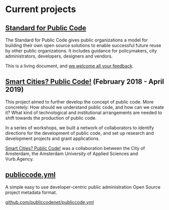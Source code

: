 # Current projects

## [Standard for Public Code](http://standard.publiccode.net/)

The Standard for Public Code gives public organizations a model for building their own open source solutions to enable successful future reuse by other public organizations. It includes guidance for policymakers, city administrators, developers, designers and vendors.

This is a living document, and [we welcome all your feedback](http://standard.publiccode.net/CONTRIBUTING.html).

## [Smart Cities? Public Code!](https://smartcities.publiccode.net/) (February 2018 - April 2019)

This project aimed to further develop the concept of public code. More concretely: How should we understand public code, and how can we create it? What kind of technological and institutional arrangements are needed to shift towards the production of public code.

In a series of workshops, we built a network of collaborators to identify directions for the development of public code, and set up research and development projects and grant applications.

[Smart Cities? Public Code!](https://smartcities.publiccode.net/) was a collaboration between the City of Amsterdam, the Amsterdam University of Applied Sciences and Vurb.Agency.


## [publiccode.yml](https://github.com/publiccodenet/publiccode.yml)

A simple easy to use developer-centric public administration Open Source project metadata format.

[github.com/publiccodenet/publiccode.yml](https://github.com/publiccodenet/publiccode.yml)
